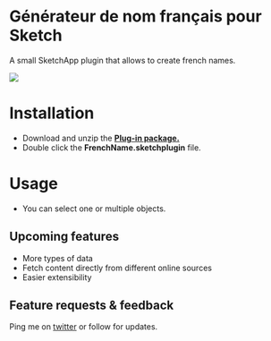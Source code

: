 # Générateur de nom français pour Sketch
A small SketchApp plugin that allows to create french names.

![](https://cdn.dribbble.com/users/2720790/screenshots/6281851/gif_french_dribble.gif)

# Installation
- Download and unzip the [**Plug-in package.**](https://github.com/maskedmario/generateur_nom_francais_for_sketch.zip)
- Double click the **FrenchName.sketchplugin** file.
# Usage
- You can select one or multiple objects.
## Upcoming features
* More types of data
* Fetch content directly from different online sources
* Easier extensibility

## Feature requests & feedback
Ping me on [twitter](https://twitter.com/yizhang_v) or follow for updates.
